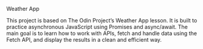 Weather App

This project is based on The Odin Project’s Weather App lesson. It is built to practice asynchronous JavaScript using Promises and async/await. The main goal is to learn how to work with APIs, fetch and handle data using the Fetch API, and display the results in a clean and efficient way.